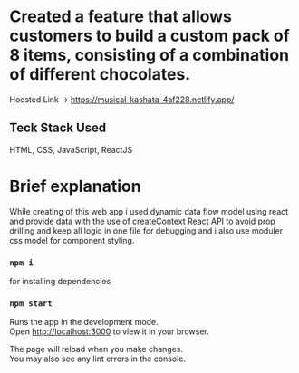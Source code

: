 # Created a feature that allows customers to build a custom pack of 8 items, consisting of a combination of different chocolates.


Hoested Link -> https://musical-kashata-4af228.netlify.app/


## Teck Stack Used
HTML, CSS, JavaScript, ReactJS



# Brief explanation
While creating of this web app i used dynamic data flow model using react and provide data with the use of createContext React API to avoid prop drilling and keep all logic in one file for debugging and i also use moduler css model for component styling. 




### `npm i`
for installing dependencies
### `npm start`
Runs the app in the development mode.\
Open [http://localhost:3000](http://localhost:3000) to view it in your browser.

The page will reload when you make changes.\
You may also see any lint errors in the console.



